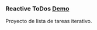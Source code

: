 ### Reactive ToDos [Demo](https://sweet-licorice-f9e1b8.netlify.app/)
Proyecto de lista de tareas iterativo.
